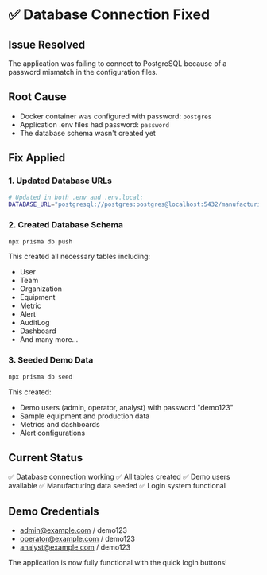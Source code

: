 # ✅ Database Connection Fixed

## Issue Resolved
The application was failing to connect to PostgreSQL because of a password mismatch in the configuration files.

## Root Cause
- Docker container was configured with password: `postgres`
- Application .env files had password: `password`
- The database schema wasn't created yet

## Fix Applied

### 1. Updated Database URLs
```bash
# Updated in both .env and .env.local:
DATABASE_URL="postgresql://postgres:postgres@localhost:5432/manufacturing?schema=public"
```

### 2. Created Database Schema
```bash
npx prisma db push
```
This created all necessary tables including:
- User
- Team
- Organization
- Equipment
- Metric
- Alert
- AuditLog
- Dashboard
- And many more...

### 3. Seeded Demo Data
```bash
npx prisma db seed
```
This created:
- Demo users (admin, operator, analyst) with password "demo123"
- Sample equipment and production data
- Metrics and dashboards
- Alert configurations

## Current Status
✅ Database connection working
✅ All tables created
✅ Demo users available
✅ Manufacturing data seeded
✅ Login system functional

## Demo Credentials
- admin@example.com / demo123
- operator@example.com / demo123
- analyst@example.com / demo123

The application is now fully functional with the quick login buttons!